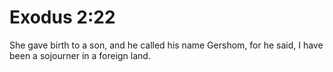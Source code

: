 # Exodus 2:22

She gave birth to a son, and he called his name Gershom, for he said, I have been a sojourner in a foreign land.
